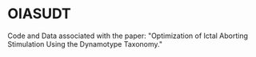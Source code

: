 # OIASUDT
Code and Data associated with the paper: "Optimization of Ictal Aborting Stimulation Using the Dynamotype Taxonomy."
